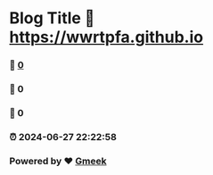 # Blog Title :link: https://wwrtpfa.github.io 
### :page_facing_up: [0](https://wwrtpfa.github.io/tag.html) 
### :speech_balloon: 0 
### :hibiscus: 0 
### :alarm_clock: 2024-06-27 22:22:58 
### Powered by :heart: [Gmeek](https://github.com/Meekdai/Gmeek)
